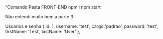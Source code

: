 "Comando Pasta FRONT-END
npm i
npm start

Não entendi muito bem a parte 3.

Usuarios e senha
{ id: 1, username: 'test', cargo:'padrao', password: 'test', firstName: 'Test', lastName: 'User' },
